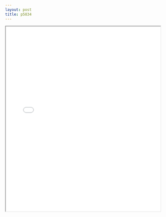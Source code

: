 ```yaml
---
layout: post
title: p5834
---
```


<div class="pdf-container">
<iframe src="/ea/assets/pdfs/p5834.pdf" height="600" width="100%" allowFullScreen="true"></iframe>
</div>

